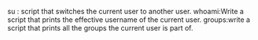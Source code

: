 su :  script that switches the current user to another user.
whoami:Write a script that prints the effective username of the current user.
groups:write a script that prints all the groups the current user is part of.
